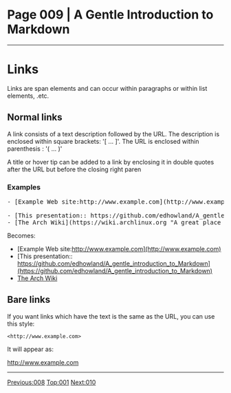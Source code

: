 # Page 009 | A Gentle Introduction to Markdown
***

# Links

Links are span elements and can occur within paragraphs or within list elements, .etc.

## Normal links

A link consists of a text description followed by the URL. The description
is enclosed within square brackets: '[ ... ]'. The URL is enclosed within
parenthesis : '( ... )'

A title or hover tip can be added to a link by enclosing it in double
quotes after the URL but before the closing right paren

### Examples

<pre>
- [Example Web site:http://www.example.com](http://www.example.com)

- [This presentation:: https://github.com/edhowland/A_gentle_introduction_to_Markdown](https://github.com/edhowland/A_gentle_introduction_to_Markdown)
- [The Arch Wiki](https://wiki.archlinux.org "A great place for Linux information")
</pre>


Becomes:



- [Example Web site:http://www.example.com](http://www.example.com)
- [This presentation:: https://github.com/edhowland/A_gentle_introduction_to_Markdown](https://github.com/edhowland/A_gentle_introduction_to_Markdown)
- [The Arch Wiki](https://wiki.archlinux.org "A great place for Linux information")

## Bare links

If you want links which have the text is the same as the URL, you can use this style:

```
<http://www.example.com>
```

It will appear as:

<http://www.example.com>

***

[Previous:008](008-nested_lists.md) [Top:001](001-intro_bio.md) [Next:010](010-code_blocks.md)
